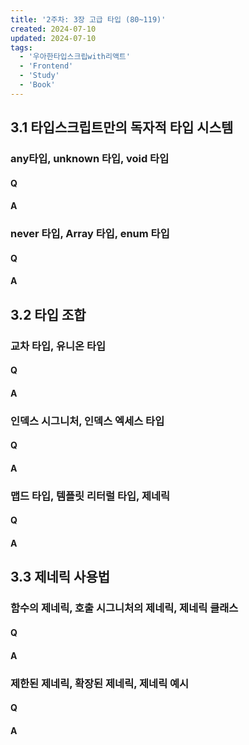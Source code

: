 ```yaml
---
title: '2주차: 3장 고급 타입 (80~119)'
created: 2024-07-10
updated: 2024-07-10
tags:
  - '우아한타입스크립with리액트'
  - 'Frontend'
  - 'Study'
  - 'Book'
---
```



## 3.1 타입스크립트만의 독자적 타입 시스템

### any타입, unknown 타입, void 타입

#### Q

#### A

### never 타입, Array 타입, enum 타입

#### Q

#### A

## 3.2 타입 조합

### 교차 타입, 유니온 타입

#### Q

#### A

### 인덱스 시그니처, 인덱스 엑세스 타입

#### Q

#### A

### 맵드 타입, 템플릿 리터럴 타입, 제네릭

#### Q

#### A

## 3.3 제네릭 사용법

### 함수의 제네릭, 호출 시그니처의 제네릭, 제네릭 클래스

#### Q

#### A

### 제한된 제네릭, 확장된 제네릭, 제네릭 예시

#### Q

#### A
